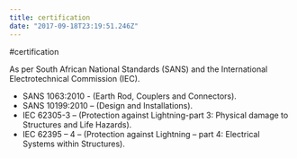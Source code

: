 ```yaml
---
title: certification
date: "2017-09-18T23:19:51.246Z"
---
```



#certification

As per South African National Standards (SANS) and the International Electrotechnical Commission (IEC).
- SANS 1063:2010 - (Earth Rod, Couplers and Connectors).
- SANS 10199:2010 – (Design and Installations).
- IEC 62305-3 – (Protection against Lightning-part 3: Physical damage to Structures and Life Hazards).
- IEC 62395 – 4 – (Protection against Lightning – part 4: Electrical Systems within Structures).
